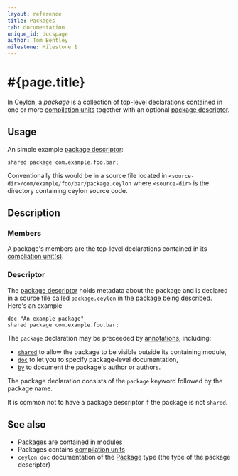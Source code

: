 ```yaml
---
layout: reference
title: Packages
tab: documentation
unique_id: docspage
author: Tom Bentley
milestone: Milestone 1
---
```


# #{page.title}

In Ceylon, a *package* is a collection of top-level declarations
contained in one or more 
[compilation units](../compilation-unit) together with an 
optional [package descriptor](#descriptor).

## Usage 

An simple example [package descriptor](#descriptor):

<!-- check:none -->
<!-- try: -->
    shared package com.example.foo.bar;
    
Conventionally this would be in a source file located in
`<source-dir>/com/example/foo/bar/package.ceylon` where `<source-dir>` is the
directory containing ceylon source code.

## Description

### Members

A package's members are the top-level declarations contained in its 
[compliation unit(s)](../compilation-unit).

### Descriptor

The 
[package descriptor](\#{site.urls.apidoc_current}/ceylon/language/descriptor/class_Package.html) 
holds metadata about the package and is declared in a source file called
`package.ceylon` in the package being described. Here's an example

<!-- check:none -->
<!-- try: -->
    doc "An example package"
    shared package com.example.foo.bar;
    
The `package` declaration may be preceeded by [annotations](../annotation), including:

* [`shared`](#{site.urls.apidoc_current}/ceylon/language/#shared) 
  to allow the package to be visible outside its containing module,
* [`doc`](#{site.urls.apidoc_current}/ceylon/language/#doc) 
  to let you to specify package-level documentation,
* [`by`](#{site.urls.apidoc_current}/ceylon/language/#by) 
  to document the package's author or authors. 

The package declaration consists of the `package` keyword followed by the 
package name.

It is common not to have a package descriptor if the package is not `shared`.

## See also

* Packages are contained in [modules](../module)
* Packages contains [compilation units](../compilation-unit)
* `ceylon doc` documentation of the 
  [Package](\#{site.urls.apidoc_current}/ceylon/language/descriptor/class_Package.html) 
  type (the type of the package descriptor)
